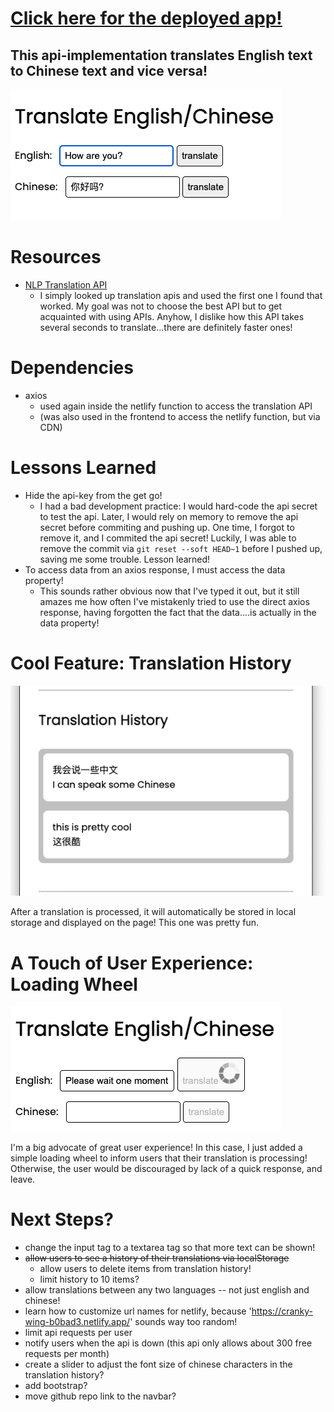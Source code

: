 # [Click here for the deployed app!](https://cranky-wing-b0bad3.netlify.app/)

## This api-implementation translates English text to Chinese text and vice versa!

![main](./github_images/main.png)

# Resources

- [NLP Translation API](https://rapidapi.com/gofitech/api/nlp-translation/)
  - I simply looked up translation apis and used the first one I found that worked. My goal was not to choose the best API but to get acquainted with using APIs. Anyhow, I dislike how this API takes several seconds to translate...there are definitely faster ones!

# Dependencies

- axios
  - used again inside the netlify function to access the translation API
  - (was also used in the frontend to access the netlify function, but via CDN)

# Lessons Learned

- Hide the api-key from the get go!
  - I had a bad development practice: I would hard-code the api secret to test the api. Later, I would rely on memory to remove the api secret before commiting and pushing up. One time, I forgot to remove it, and I commited the api secret! Luckily, I was able to remove the commit via `git reset --soft HEAD~1` before I pushed up, saving me some trouble. Lesson learned!
- To access data from an axios response, I must access the data property!
  - This sounds rather obvious now that I've typed it out, but it still amazes me how often I've mistakenly tried to use the direct axios response, having forgotten the fact that the data....is actually in the data property!

# Cool Feature: Translation History

![translation history](./github_images/translation-history.png)

After a translation is processed, it will automatically be stored in local storage and displayed on the page! This one was pretty fun.

# A Touch of User Experience: Loading Wheel

![loading wheel](./github_images/loading.png)

I'm a big advocate of great user experience! In this case, I just added a simple loading wheel to inform users that their translation is processing! Otherwise, the user would be discouraged by lack of a quick response, and leave.

# Next Steps?

- change the input tag to a textarea tag so that more text can be shown!
- ~~allow users to see a history of their translations via localStorage~~
  - allow users to delete items from translation history!
  - limit history to 10 items?
- allow translations between any two languages -- not just english and chinese!
- learn how to customize url names for netlify, because 'https://cranky-wing-b0bad3.netlify.app/' sounds way too random!
- limit api requests per user
- notify users when the api is down (this api only allows about 300 free requests per month)
- create a slider to adjust the font size of chinese characters in the translation history?
- add bootstrap?
- move github repo link to the navbar?
